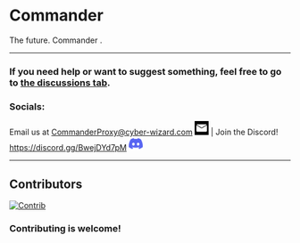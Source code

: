 # Commander
The future. Commander .
***
### If you need help or want to suggest something, feel free to go to [the discussions tab](https://github.com/Command-Enterprises/Commander/discussions).
### Socials:
Email us at CommanderProxy@cyber-wizard.com <a href="CommanderProxy@cyber-wizard.com"><img src="static/assets/other/email.jpeg" width="25" height="25"></a> | Join the Discord! https://discord.gg/BwejDYd7pM <a href="https://discord.gg/BwejDYd7pM"><img src="static/assets/other/discord.svg" width="25" height="25"></a>
***
## Contributors
[![Contrib](https://contrib.rocks/image?repo=Command-Enterprises/Commander)](https://github.com/Command-Enterprises/Commander/graphs/contributors)

### Contributing is welcome!
